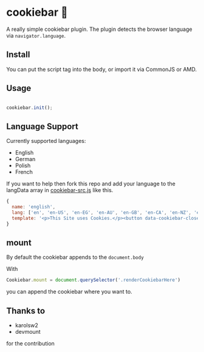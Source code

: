 # cookiebar 🍪

A really simple cookiebar plugin. The plugin detects the browser language via `navigator.language`.


## Install

You can put the script tag into the body, or import it via CommonJS or AMD.

## Usage

``` javascript

cookiebar.init();

```

## Language Support

Currently supported languages:

- English
- German
- Polish
- French

If you want to help then fork this repo and add your language to
the langData array in [cookiebar-src.js](cookiebar-src.js) like this.

``` javascript
{
  name: 'english',
  lang: ['en', 'en-US', 'en-EG', 'en-AU', 'en-GB', 'en-CA', 'en-NZ', 'en-IE', 'en-ZA', 'en-JM', 'en-BZ', 'en-TT'],
  template: '<p>This Site uses Cookies.</p><button data-cookiebar-close>Accept!</button>'
}
```

## mount

By default the cookiebar appends to the `document.body`

With

``` javascript
Cookiebar.mount = document.querySelector('.renderCookiebarHere')
```

you can append the cookiebar where you want to.

## Thanks to

- karolsw2
- devmount

for the contribution
